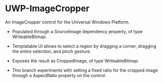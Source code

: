 # UWP-ImageCropper
An ImageCropper control for the Universal Windows Platform.

- Populated through a SourceImage dependency property, of type WriteableBitmap.

- Templatable UI allows to select a region by dragging a corner, dragging the entire selection, and pinch gesture.

- Exposes the result as CroppedImage, of type WriteableBitmap.

- This branch experiments with setting a fixed ratio for the cropped image through a AspectRatio property on the control.
